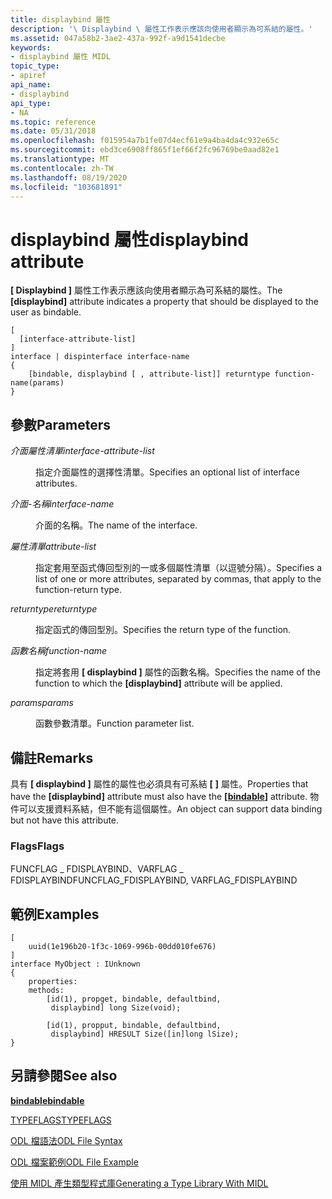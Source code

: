 ```yaml
---
title: displaybind 屬性
description: '\ Displaybind \ 屬性工作表示應該向使用者顯示為可系結的屬性。'
ms.assetid: 047a58b2-3ae2-437a-992f-a9d1541decbe
keywords:
- displaybind 屬性 MIDL
topic_type:
- apiref
api_name:
- displaybind
api_type:
- NA
ms.topic: reference
ms.date: 05/31/2018
ms.openlocfilehash: f015954a7b1fe07d4ecf61e9a4ba4da4c932e65c
ms.sourcegitcommit: ebd3ce6908ff865f1ef66f2fc96769be0aad82e1
ms.translationtype: MT
ms.contentlocale: zh-TW
ms.lasthandoff: 08/19/2020
ms.locfileid: "103681891"
---
```

# <a name="displaybind-attribute"></a><span data-ttu-id="e9f77-104">displaybind 屬性</span><span class="sxs-lookup"><span data-stu-id="e9f77-104">displaybind attribute</span></span>

<span data-ttu-id="e9f77-105">**\[ Displaybind \]** 屬性工作表示應該向使用者顯示為可系結的屬性。</span><span class="sxs-lookup"><span data-stu-id="e9f77-105">The **\[displaybind\]** attribute indicates a property that should be displayed to the user as bindable.</span></span>

``` syntax
[
  [interface-attribute-list]
]
interface | dispinterface interface-name
{
    [bindable, displaybind [ , attribute-list]] returntype function-name(params)
}
```

## <a name="parameters"></a><span data-ttu-id="e9f77-106">參數</span><span class="sxs-lookup"><span data-stu-id="e9f77-106">Parameters</span></span>

<dl> <dt>

<span data-ttu-id="e9f77-107">*介面屬性清單*</span><span class="sxs-lookup"><span data-stu-id="e9f77-107">*interface-attribute-list*</span></span> 
</dt> <dd>

<span data-ttu-id="e9f77-108">指定介面屬性的選擇性清單。</span><span class="sxs-lookup"><span data-stu-id="e9f77-108">Specifies an optional list of interface attributes.</span></span>

</dd> <dt>

<span data-ttu-id="e9f77-109">*介面-名稱*</span><span class="sxs-lookup"><span data-stu-id="e9f77-109">*interface-name*</span></span> 
</dt> <dd>

<span data-ttu-id="e9f77-110">介面的名稱。</span><span class="sxs-lookup"><span data-stu-id="e9f77-110">The name of the interface.</span></span>

</dd> <dt>

<span data-ttu-id="e9f77-111">*屬性清單*</span><span class="sxs-lookup"><span data-stu-id="e9f77-111">*attribute-list*</span></span> 
</dt> <dd>

<span data-ttu-id="e9f77-112">指定套用至函式傳回型別的一或多個屬性清單（以逗號分隔）。</span><span class="sxs-lookup"><span data-stu-id="e9f77-112">Specifies a list of one or more attributes, separated by commas, that apply to the function-return type.</span></span>

</dd> <dt>

<span data-ttu-id="e9f77-113">*returntype*</span><span class="sxs-lookup"><span data-stu-id="e9f77-113">*returntype*</span></span> 
</dt> <dd>

<span data-ttu-id="e9f77-114">指定函式的傳回型別。</span><span class="sxs-lookup"><span data-stu-id="e9f77-114">Specifies the return type of the function.</span></span>

</dd> <dt>

<span data-ttu-id="e9f77-115">*函數名稱*</span><span class="sxs-lookup"><span data-stu-id="e9f77-115">*function-name*</span></span> 
</dt> <dd>

<span data-ttu-id="e9f77-116">指定將套用 **\[ displaybind \]** 屬性的函數名稱。</span><span class="sxs-lookup"><span data-stu-id="e9f77-116">Specifies the name of the function to which the **\[displaybind\]** attribute will be applied.</span></span>

</dd> <dt>

<span data-ttu-id="e9f77-117">*params*</span><span class="sxs-lookup"><span data-stu-id="e9f77-117">*params*</span></span> 
</dt> <dd>

<span data-ttu-id="e9f77-118">函數參數清單。</span><span class="sxs-lookup"><span data-stu-id="e9f77-118">Function parameter list.</span></span>

</dd> </dl>

## <a name="remarks"></a><span data-ttu-id="e9f77-119">備註</span><span class="sxs-lookup"><span data-stu-id="e9f77-119">Remarks</span></span>

<span data-ttu-id="e9f77-120">具有 **\[ displaybind \]** 屬性的屬性也必須具有可系結 **\[** [](bindable.md) **\]** 屬性。</span><span class="sxs-lookup"><span data-stu-id="e9f77-120">Properties that have the **\[displaybind\]** attribute must also have the **\[**[**bindable**](bindable.md)**\]** attribute.</span></span> <span data-ttu-id="e9f77-121">物件可以支援資料系結，但不能有這個屬性。</span><span class="sxs-lookup"><span data-stu-id="e9f77-121">An object can support data binding but not have this attribute.</span></span>

### <a name="flags"></a><span data-ttu-id="e9f77-122">Flags</span><span class="sxs-lookup"><span data-stu-id="e9f77-122">Flags</span></span>

<span data-ttu-id="e9f77-123">FUNCFLAG \_ FDISPLAYBIND、VARFLAG \_ FDISPLAYBIND</span><span class="sxs-lookup"><span data-stu-id="e9f77-123">FUNCFLAG\_FDISPLAYBIND, VARFLAG\_FDISPLAYBIND</span></span>

## <a name="examples"></a><span data-ttu-id="e9f77-124">範例</span><span class="sxs-lookup"><span data-stu-id="e9f77-124">Examples</span></span>

``` syntax
[
    uuid(1e196b20-1f3c-1069-996b-00dd010fe676)
] 
interface MyObject : IUnknown
{
    properties:
    methods:
        [id(1), propget, bindable, defaultbind, 
         displaybind] long Size(void);

        [id(1), propput, bindable, defaultbind, 
         displaybind] HRESULT Size([in]long lSize);
}
```

## <a name="see-also"></a><span data-ttu-id="e9f77-125">另請參閱</span><span class="sxs-lookup"><span data-stu-id="e9f77-125">See also</span></span>

<dl> <dt>

[<span data-ttu-id="e9f77-126">**bindable**</span><span class="sxs-lookup"><span data-stu-id="e9f77-126">**bindable**</span></span>](bindable.md)
</dt> <dt>

[<span data-ttu-id="e9f77-127">TYPEFLAGS</span><span class="sxs-lookup"><span data-stu-id="e9f77-127">TYPEFLAGS</span></span>](/windows/win32/api/oaidl/ne-oaidl-typeflags)
</dt> <dt>

[<span data-ttu-id="e9f77-128">ODL 檔語法</span><span class="sxs-lookup"><span data-stu-id="e9f77-128">ODL File Syntax</span></span>](/previous-versions/windows/desktop/automat/odl-file-syntax)
</dt> <dt>

[<span data-ttu-id="e9f77-129">ODL 檔案範例</span><span class="sxs-lookup"><span data-stu-id="e9f77-129">ODL File Example</span></span>](/previous-versions/windows/desktop/automat/odl-file-example)
</dt> <dt>

[<span data-ttu-id="e9f77-130">使用 MIDL 產生類型程式庫</span><span class="sxs-lookup"><span data-stu-id="e9f77-130">Generating a Type Library With MIDL</span></span>](generating-a-type-library-with-midl-2.md)
</dt> </dl>

 

 